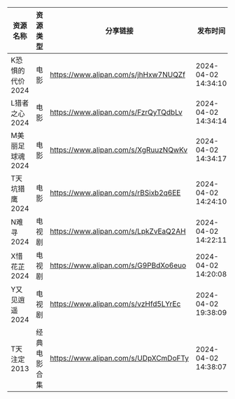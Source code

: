 | 资源名称       | 资源类型   | 分享链接                                 | 发布时间                |
| ---------- | ------ | ------------------------------------ | ------------------- |
| K恐惧的代价2024 | 电影     | https://www.alipan.com/s/jhHxw7NUQZf | 2024-04-02 14:34:10 |
| L猎者之心2024  | 电影     | https://www.alipan.com/s/FzrQyTQdbLv | 2024-04-02 14:34:14 |
| M美丽足球魂2024 | 电影     | https://www.alipan.com/s/XgRuuzNQwKv | 2024-04-02 14:34:17 |
| T天坑猎鹰2024  | 电影     | https://www.alipan.com/s/rBSixb2q6EE | 2024-04-02 14:24:10 |
| N难寻2024    | 电视剧    | https://www.alipan.com/s/LpkZvEaQ2AH | 2024-04-02 14:22:11 |
| X惜花芷2024   | 电视剧    | https://www.alipan.com/s/G9PBdXo6euo | 2024-04-02 14:20:08 |
| Y又见逍遥2024  | 电视剧    | https://www.alipan.com/s/vzHfd5LYrEc | 2024-04-02 19:38:09 |
| T天注定2013   | 经典电影合集 | https://www.alipan.com/s/UDpXCmDoFTy | 2024-04-02 14:38:07 |
